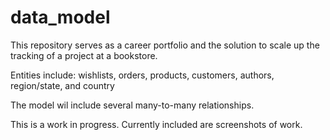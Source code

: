 # data_model



This repository serves as a career portfolio and the solution to scale up the tracking of a project at a bookstore. 

Entities include: wishlists, orders, products, customers, authors, region/state, and country

The model wil include several many-to-many relationships. 

This is a work in progress. Currently included are screenshots of work.
